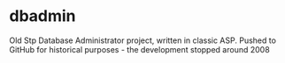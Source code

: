 # dbadmin
Old Stp Database Administrator project, written in classic ASP. Pushed to GitHub for historical purposes - the development stopped around 2008

